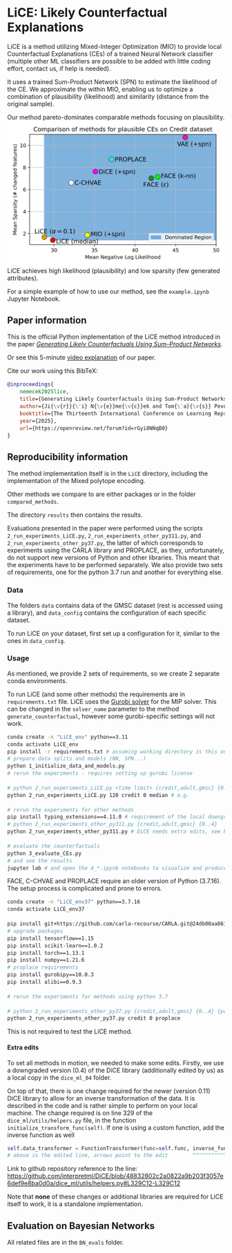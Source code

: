 # LiCE: Likely Counterfactual Explanations

LiCE is a method utilizing Mixed-Integer Optimization (MIO) to provide local Counterfactual Explanations (CEs) of a trained Neural Network classifier (multiple other ML classifiers are possible to be added with little coding effort, contact us, if help is needed).

It uses a trained Sum-Product Network (SPN) to estimate the likelihood of the CE. We approximate the within MIO, enabling us to optimize a combination of plausibility (likelihood) and similarity (distance from the original sample).

Our method pareto-dominates comparable methods focusing on plausibility.
![plot showing pareto dominance of LiCE on Credit data](results/credit_methods.png)
LiCE achieves high likelihood (plausibility) and low sparsity (few generated attributes).

For a simple example of how to use our method, see the `example.ipynb` Jupyter Notebook.

## Paper information

This is the official Python implementation of the LiCE method introduced in the paper [_Generating Likely Counterfactuals Using Sum-Product Networks_](https://openreview.net/pdf?id=rGyi8NNqB0).

Or see this 5-minute [video explanation](https://recorder-v3.slideslive.com/?share=98724&s=2b116c67-577b-4c90-90fa-c37550a4c7a1) of our paper.

Cite our work using this BibTeX:

```bibtex
@inproceedings{
    nemecek2025lice,
    title={Generating Likely Counterfactuals Using Sum-Product Networks},
    author={Ji{\v{r}}{\'i} N{\v{e}}me{\v{c}}ek and Tom{\'a}{\v{s}} Pevn{\'y} and Jakub Mare{\v{c}}ek},
    booktitle={The Thirteenth International Conference on Learning Representations},
    year={2025},
    url={https://openreview.net/forum?id=rGyi8NNqB0}
}
```

## Reproducibility information

The method implementation itself is in the `LiCE` directory, including the implementation of the Mixed polytope encoding.

Other methods we compare to are either packages or in the folder `compared_methods`.

The directory `results` then contains the results.

Evaluations presented in the paper were performed using the scripts `2_run_experiments_LiCE.py`, `2_run_experiments_other_py311.py`, and `2_run_experiments_other_py37.py`, the latter of which corresponds to experiments using the CARLA library and PROPLACE, as they, unfortunately, do not support new versions of Python and other libraries. This meant that the experiments have to be performed separately. We also provide two sets of requirements, one for the python 3.7 run and another for everything else.

### Data

The folders `data` contains data of the GMSC dataset (rest is accessed using a library), and `data_config` contains the configuration of each specific dataset.

To run LiCE on your dataset, first set up a configuration for it, similar to the ones in `data_config`.

### Usage

As mentioned, we provide 2 sets of requirements, so we create 2 separate conda environments.

To run LiCE (and some other methods) the requirements are in `requirements.txt` file.
LiCE uses the [Gurobi solver](http://www.gurobi.com/) for the MIP solver. This can be changed in the `solver_name` parameter to the method `generate_counterfactual`, however some gurobi-specific settings will not work.

```sh
conda create -n "LiCE_env" python==3.11
conda activate LiCE_env
pip install -r requirements.txt # assuming working directory is this one
# prepare data splits and models (NN, SPN...)
python 1_initialize_data_and_models.py
# rerun the experiments - requires setting up gurobi license

# python 2_run_experiments_LiCE.py <time limit> {credit,adult,gmsc} {0..4} {median,quartile,optimize,other}
python 2_run_experiments_LiCE.py 120 credit 0 median # e.g.

# rerun the experiments for other methods
pip install typing_extensions==4.11.0 # requirement of the local downgraded dice version
# python 2_run_experiments_other_py311.py {credit,adult,gmsc} {0..4}
python 2_run_experiments_other_py311.py # DiCE needs extra edits, see below

# evaluate the counterfactuals
python 3_evaluate_CEs.py
# and see the results
jupyter lab # and open the 4_*.ipynb notebooks to visualize and produce tables
```

FACE, C-CHVAE and PROPLACE require an older version of Python (3.7.16). The setup process is complicated and prone to errors.

```sh
conda create -n "LiCE_env37" python==3.7.16
conda activate LiCE_env37

pip install git+https://github.com/carla-recourse/CARLA.git@24db00aa8616eb2faedea0d6edf6e307cee9d192
# upgrade packages
pip install tensorflow==1.15
pip install scikit-learn==1.0.2
pip install torch==1.13.1
pip install numpy==1.21.6
# proplace requirements
pip install gurobipy==10.0.3
pip install alibi==0.9.3

# rerun the experiments for methods using python 3.7

# python 2_run_experiments_other_py37.py {credit,adult,gmsc} {0..4} {proplace,carla}
python 2_run_experiments_other_py37.py credit 0 proplace
```

This is not required to test the LiCE method.

#### Extra edits

To set all methods in motion, we needed to make some edits. Firstly, we use a downgraded version (0.4) of the DiCE library (additionally edited by us) as a local copy in the `dice_ml_04` folder.

On top of that, there is one change required for the newer (version 0.11) DiCE library to allow for an inverse transformation of the data. It is described in the code and is rather simple to perform on your local machine. The change required is on line 329 of the `dice_ml/utils/helpers.py` file, in the function `initialize_transform_func(self)`. If one is using a custom function, add the inverse function as well

```python
self.data_transformer = FunctionTransformer(func=self.func, inverse_func=self.kw_args["inverse_func"], kw_args=self.kw_args, validate=False)
# above is the edited line, arrows point to the edit        ^^^^^^^^^^^^^^^^^^^^^^^^^^^^^^^^^^^^^^^^^^
```

Link to github repository reference to the line: https://github.com/interpretml/DiCE/blob/48832802c2a0822a9b203f3057e6def9e8ba0d0a/dice_ml/utils/helpers.py#L329C12-L329C12

Note that **none** of these changes or additional libraries are required for LiCE itself to work, it is a standalone implementation.

## Evaluation on Bayesian Networks

All related files are in the `BN_evals` folder.
